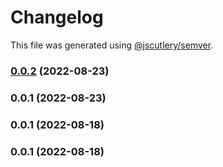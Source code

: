 # Changelog

This file was generated using [@jscutlery/semver](https://github.com/jscutlery/semver).

### [0.0.2](https://github.com/mondaycom/tunnel/compare/tunnel-common-0.0.1...tunnel-common-0.0.2) (2022-08-23)

### 0.0.1 (2022-08-23)

### 0.0.1 (2022-08-18)

### 0.0.1 (2022-08-18)
